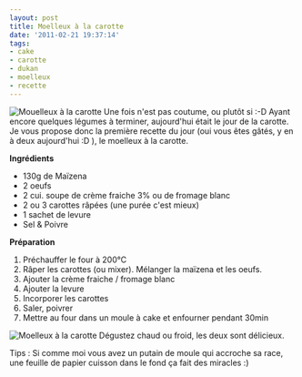 ```yaml
---
layout: post
title: Moelleux à la carotte
date: '2011-02-21 19:37:14'
tags:
- cake
- carotte
- dukan
- moelleux
- recette
---
```


<p><img src="http://farm6.static.flickr.com/5053/5465877142_5f7e080d80.jpg" alt="Mouelleux à la carotte" />
Une fois n'est pas coutume, ou plutôt si :-D Ayant encore quelques légumes à terminer, aujourd'hui était le jour de la carotte. Je vous propose donc la première recette du jour (oui vous êtes gâtés, y en à deux aujourd'hui :D ), le moelleux à la carotte.</p>

<strong>Ingrédients</strong>

<ul>
<li>130g de Maïzena</li>
<li>2 oeufs</li>
<li>2 cui. soupe de crème fraiche 3% ou de fromage blanc</li>
<li>2 ou 3 carottes râpées (une purée c'est mieux)</li>
<li>1 sachet de levure</li>
<li>Sel &amp; Poivre  </li>
</ul>

<strong>Préparation</strong>

<ol>
<li>Préchauffer le four à 200°C</li>
<li>Râper les carottes (ou mixer). Mélanger la maïzena et les oeufs.</li>
<li>Ajouter la crème fraiche / fromage blanc</li>
<li>Ajouter la levure</li>
<li>Incorporer les carottes</li>
<li>Saler, poivrer</li>
<li>Mettre au four dans un moule à cake et enfourner pendant 30min  </li>
</ol>

<p><img src="http://farm6.static.flickr.com/5174/5465878600_5a859e06c2.jpg" alt="Moelleux à la carotte" />
Dégustez chaud ou froid, les deux sont délicieux.</p>

Tips : Si comme moi vous avez un putain de moule qui accroche sa race, une feuille de papier cuisson dans le fond ça fait des miracles :)
